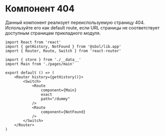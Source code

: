 # Компонент 404

Данный компонент реализует переиспользуемую страницу 404.
Используйте его как default route, если URL страницы
не соответствует доступным страницам прикладного модуля.

```
import React from 'react'
import { getHistory, NotFound } from '@sbol/lib.app'
import { Router, Route, Switch } from 'react-router'

import { store } from './__data__'
import Main from './pages/main'

export default () => (
    <Router history={getHistory()}>
        <Switch>
            <Route
                component={Main}
                exact
                path="/dummy"
            />
            <Route
                component={NotFound}
            />
        </Switch>
    </Router>
)
```
